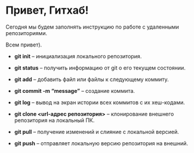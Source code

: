 # Привет, Гитхаб!
Сегодня мы будем заполнять инструкцию по работе с удаленными репозиториями.

Всем привет).

* **git init** – инициализация локального репозитория.

* **git status** – получить информацию от git о его текущем состоянии.

* **git add** – добавить файл или файлы к следующему коммиту.

* **git commit -m “message”** – создание коммита.

* **git log** – вывод на экран истории всех коммитов с их хеш-кодами.

* **git clone <url-адрес репозитория>** – клонирование внешнего репозитория на локальный ПК.

* **git pull** – получение изменений и слияние с локальной версией.

* **git push** – отправляет локальную версию репозитория на внешний.